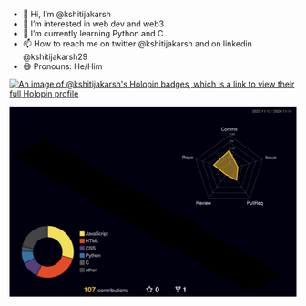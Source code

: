 - 👋 Hi, I’m @kshitijakarsh
- 👀 I’m interested in web dev and web3
- 🌱 I’m currently learning Python and C
- 📫 How to reach me on twitter @kshitijakarsh and on linkedin @kshitijakarsh29
- 😄 Pronouns: He/Him


[![An image of @kshitijakarsh's Holopin badges, which is a link to view their full Holopin profile](https://holopin.me/kshitijakarsh)](https://holopin.io/@kshitijakarsh)

![](./profile-3d-contrib/profile-night-rainbow.svg)

<!---
kshitijakarsh/kshitijakarsh is a ✨ special ✨ repository because its `README.md` (this file) appears on your GitHub profile.
You can click the Preview link to take a look at your changes.
--->
